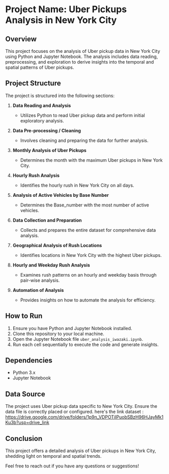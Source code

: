 # Project Name: Uber Pickups Analysis in New York City

## Overview
This project focuses on the analysis of Uber pickup data in New York City using Python and Jupyter Notebook. The analysis includes data reading, preprocessing, and exploration to derive insights into the temporal and spatial patterns of Uber pickups.

## Project Structure
The project is structured into the following sections:

1. **Data Reading and Analysis**
   - Utilizes Python to read Uber pickup data and perform initial exploratory analysis.

2. **Data Pre-processing / Cleaning**
   - Involves cleaning and preparing the data for further analysis.

3. **Monthly Analysis of Uber Pickups**
   - Determines the month with the maximum Uber pickups in New York City.

4. **Hourly Rush Analysis**
   - Identifies the hourly rush in New York City on all days.

5. **Analysis of Active Vehicles by Base Number**
   - Determines the Base_number with the most number of active vehicles.

6. **Data Collection and Preparation**
   - Collects and prepares the entire dataset for comprehensive data analysis.

7. **Geographical Analysis of Rush Locations**
   - Identifies locations in New York City with the highest Uber pickups.

8. **Hourly and Weekday Rush Analysis**
   - Examines rush patterns on an hourly and weekday basis through pair-wise analysis.

9. **Automation of Analysis**
   - Provides insights on how to automate the analysis for efficiency.

## How to Run
1. Ensure you have Python and Jupyter Notebook installed.
2. Clone this repository to your local machine.
3. Open the Jupyter Notebook file `uber_analysis_iwazaki.ipynb`.
4. Run each cell sequentially to execute the code and generate insights.

## Dependencies
- Python 3.x
- Jupyter Notebook

## Data Source
The project uses Uber pickup data specific to New York City. Ensure the data file is correctly placed or configured.
here's the link dataset : https://drive.google.com/drive/folders/1p9n_VDPOTiIPuobSBzH96HJayMk1Ku3b?usp=drive_link

## Conclusion
This project offers a detailed analysis of Uber pickups in New York City, shedding light on temporal and spatial trends.

Feel free to reach out if you have any questions or suggestions!
